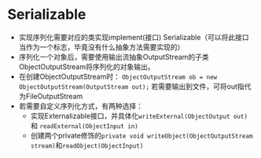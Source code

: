 # Serializable
- 实现序列化需要对应的类实现implement(接口) Serializable（可以将此接口当作为一个标志，毕竟没有什么抽象方法需要实现的）
- 序列化一个对象后，需要使用输出流抽象OutputStream的子类ObjectOutputStream将序列化的对象输出。
- 在创建ObjectOutputStream时：
`ObjectOutputStream ob = new ObjectOutputStream(OutputStream out);`
若需要输出到文件，可将out指代为FileOutputStream
- 若需要自定义序列化方式，有两种选择：
   - 实现Externalizable接口，并具体化`writeExternal(ObjectOutput out)` 和 `readExternal(ObjectInput in)`
   - 创建两个private修饰的`private void writeObject(ObjectOutputStream stream)`和`readObject(ObjectInput)`

